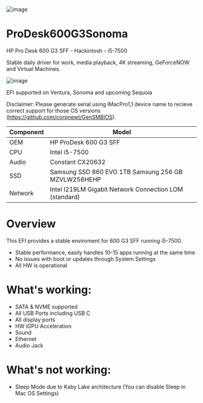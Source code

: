 ![image](https://github.com/TH0MSX/ProDesk600G3Sonoma/assets/172983997/afb21cd5-841d-4f1d-8d4f-1a684732a72c)


# ProDesk600G3Sonoma
HP Pro Desk 600 G3 SFF - Hackintosh - i5-7500

Stable daily driver for work, media playback, 4K streaming, GeForceNOW and Virtual Machines.


![image](https://github.com/TH0MSX/ProDesk600G3Sonoma/assets/172983997/bf93d7d3-b281-4a4c-8251-dc2dc9b02ee1)

EFI supported on Ventura, Sonoma and upcoming Sequoia

Disclaimer: Please generate serial using iMacPro1,1 device name to recieve correct support for those OS versions (https://github.com/corpnewt/GenSMBIOS). 


| Component | Model                                                  |
|-----------|--------------------------------------------------------|
| OEM       | HP ProDesk 600 G3 SFF                                  |
| CPU       | Intel i5-7500                                          |
| Audio     | Constant CX20632                                       |
| SSD       | Samsung SSD 860 EVO 1TB  Samsung 256 GB MZVLW256HEHP   |
| Network   | Intel I219LM Gigabit Network Connection LOM (standard) |


# Overview
This EFI provides a stable enviroment for 600 G3 SFF running i5-7500.
- Stable performance, easily handles 10-15 apps running at the same time
- No issues with boot or updates through System Settings
- All HW is operational


# What's working:
- SATA & NVME supported
- All USB Ports including USB C
- All display ports
- HW iGPU Acceleration
- Sound
- Ethernet
- Audio Jack

# What's not working:
- Sleep Mode due to Kaby Lake architecture (You can disable Sleep in Mac OS Settings)




